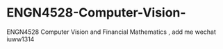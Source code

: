 # ENGN4528-Computer-Vision-
ENGN4528 Computer Vision  and Financial Mathematics , add me wechat iuww1314
